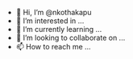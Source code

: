 - 👋 Hi, I’m @nkothakapu
- 👀 I’m interested in ...
- 🌱 I’m currently learning ...
- 💞️ I’m looking to collaborate on ...
- 📫 How to reach me ...

<!---
nkothakapu/nkothakapu is a ✨ special ✨ repository because its `README.md` (this file) appears on your GitHub profile.
You can click the Preview link to take a look at your changes.
--->
